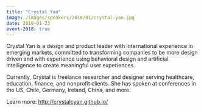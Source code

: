 ```yaml
---
title: "Crystal Yan"
image: /images/speakers/2018/01/crystal-yan.jpg
date: 2018-01-23
event-2018: true
---
```


Crystal Yan is a design and product leader with international experience in emerging markets, committed to transforming companies to be more design driven and with experience using behavioral design and artificial intelligence to create meaningful user experiences.

Currently, Crystal is freelance researcher and designer serving healthcare, education, finance, and nonprofit clients. She has spoken at conferences in the US, Chile, Germany, Ireland, China, and more.

Learn more: http://crystalcyan.github.io/